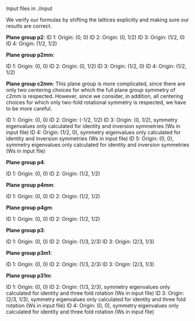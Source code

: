 Input files in ./input

We verify our formulas by shifting the lattices explicitly and making sure our results are correct. 

**Plane group p2**: 
ID 1: Origin: (0, 0)
ID 2: Origin: (0, 1/2)
ID 3: Origin: (1/2, 0)
ID 4: Origin: (1/2, 1/2)

**Plane group p2mm**: 

ID 1: Origin: (0, 0)
ID 2: Origin: (0, 1/2)
ID 3: Origin: (1/2, 0)
ID 4: Origin: (1/2, 1/2)

**Plane group c2mm**:
This plane group is more complicated, since there are only two centering choices for which the full plane group symmetry  of c2mm is respected. However, since we consider, in addition, all centering choices for which only two-fold rotational symmetry is respected, we have to be more careful. 

ID 1: Origin: (0, 0)
ID 2: Origin: (-1/2, 1/2)
ID 3: Origin: (0, 1/2), symmetry eigenvalues only calculated for identity and inversion symmetries (Ws in input file)
ID 4: Origin: (1/2, 0), symmetry eigenvalues only calculated for identity and inversion symmetries (Ws in input file)
ID 5: Origin: (0, 0), symmetry eigenvalues only calculated for identity and inversion symmetries (Ws in input file)

**Plane group p4**: 

ID 1: Origin: (0, 0)
ID 2: Origin: (1/2, 1/2)

**Plane group p4mm**: 

ID 1: Origin: (0, 0)
ID 2: Origin: (1/2, 1/2)

**Plane group p4gm**: 

ID 1: Origin: (0, 0)
ID 2: Origin: (1/2, 1/2)

**Plane group p3**: 

ID 1: Origin: (0, 0)
ID 2: Origin: (1/3, 2/3)
ID 3: Origin: (2/3, 1/3)

**Plane group p3m1**: 

ID 1: Origin: (0, 0)
ID 2: Origin: (1/3, 2/3)
ID 3: Origin: (2/3, 1/3)

**Plane group p31m**: 

ID 1: Origin: (0, 0)
ID 2: Origin: (1/3, 2/3), symmetry eigenvalues only calculated for identity and three fold rotation (Ws in input file)
ID 3: Origin: (2/3, 1/3), symmetry eigenvalues only calculated for identity and three fold rotation (Ws in input file)
ID 4: Origin: (0, 0), symmetry eigenvalues only calculated for identity and three fold rotation (Ws in input file)

